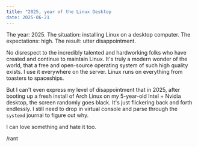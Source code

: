 ```yaml
---
title: "2025, year of the Linux Desktop
date: 2025-06-21
---
```


The year: 2025. The situation: installing Linux on a desktop computer. The expectations: high. The result: utter disappointment.

No disrespect to the incredibly talented and hardworking folks who have created and continue to maintain Linux. It's truly a modern wonder of the world, that a free and open-source operating system of such high quality exists. I use it everywhere on the server. Linux runs on everything from toasters to spaceships.

But I can't even express my level of disappointment that in 2025, after booting up a fresh install of Arch Linux on my 5-year-old Intel + Nvidia desktop, the screen randomly goes black. It's just flickering back and forth endlessly. I still need to drop in virtual console and parse through the `systemd` journal to figure out why.

I can love something and hate it too.

/rant
